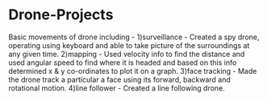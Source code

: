 # Drone-Projects
Basic movements of drone including - 
1)surveillance - Created a spy drone, operating using keyboard and able to take picture of the surroundings at any given time.
2)mapping - Used velocity info to find the distance and used angular speed to find where it is headed and based on this info determined x & y co-ordinates to plot it on a graph. 3)face tracking - Made the drone track a particular a face using its forward, backward and rotational motion.
4)line follower - Created a line following drone.

